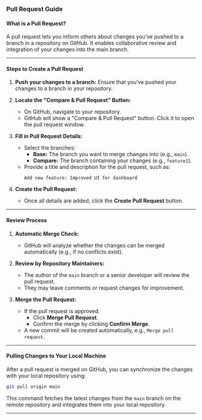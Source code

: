 ### Pull Request Guide

#### What is a Pull Request?
A pull request lets you inform others about changes you’ve pushed to a branch in a repository on GitHub. It enables collaborative review and integration of your changes into the main branch.

---

#### Steps to Create a Pull Request

1. **Push your changes to a branch:** Ensure that you’ve pushed your changes to a branch in your repository.

2. **Locate the "Compare & Pull Request" Button:**
   - On GitHub, navigate to your repository.
   - GitHub will show a "Compare & Pull Request" button. Click it to open the pull request window.

3. **Fill in Pull Request Details:**
   - Select the branches:
     - **Base:** The branch you want to merge changes into (e.g., `main`).
     - **Compare:** The branch containing your changes (e.g., `feature1`).
   - Provide a title and description for the pull request, such as:
     ```
     Add new feature: Improved UI for dashboard
     ```

4. **Create the Pull Request:**
   - Once all details are added, click the **Create Pull Request** button.

---

#### Review Process

1. **Automatic Merge Check:**
   - GitHub will analyze whether the changes can be merged automatically (e.g., if no conflicts exist).

2. **Review by Repository Maintainers:**
   - The author of the `main` branch or a senior developer will review the pull request.
   - They may leave comments or request changes for improvement.

3. **Merge the Pull Request:**
   - If the pull request is approved:
     - Click **Merge Pull Request**.
     - Confirm the merge by clicking **Confirm Merge**.
   - A new commit will be created automatically, e.g., `Merge pull request`.

---

#### Pulling Changes to Your Local Machine

After a pull request is merged on GitHub, you can synchronize the changes with your local repository using:
```bash
git pull origin main
```
This command fetches the latest changes from the `main` branch on the remote repository and integrates them into your local repository.

---
